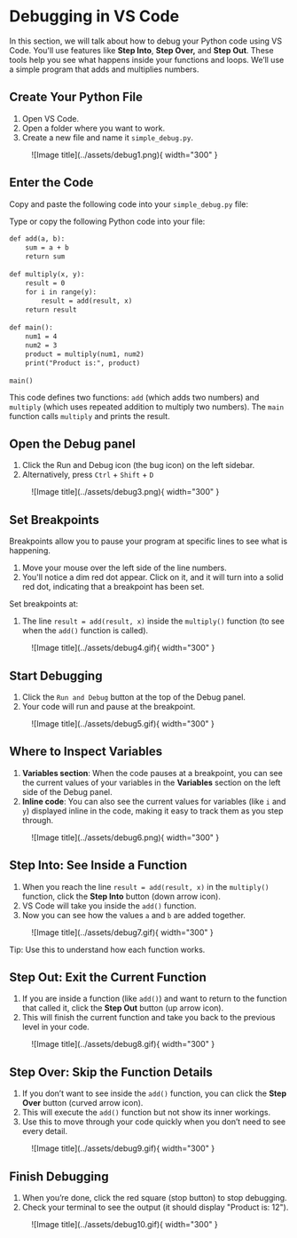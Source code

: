 # Debugging in VS Code
In this section, we will talk about how to debug your Python code using VS Code. 
You'll use features like **Step Into**, **Step Over,** and **Step Out**. These tools help you see what happens inside your functions and loops. We’ll use a simple program that adds and multiplies numbers.

## Create Your Python File
1. Open VS Code.
2. Open a folder where you want to work.
3. Create a new file and name it `simple_debug.py`.

<figure markdown="span">
  ![Image title](../assets/debug1.png){ width="300" }
</figure>


## Enter the Code

Copy and paste the following code into your `simple_debug.py` file:

Type or copy the following Python code into your file:
``` { .py }
def add(a, b):
    sum = a + b
    return sum

def multiply(x, y):
    result = 0
    for i in range(y):
        result = add(result, x)
    return result

def main():
    num1 = 4
    num2 = 3
    product = multiply(num1, num2)
    print("Product is:", product)

main()
```
This code defines two functions: `add` (which adds two numbers) and `multiply` (which uses repeated addition to multiply two numbers). The `main` function calls `multiply` and prints the result.

## Open the Debug panel

1. Click the Run and Debug icon (the bug icon) on the left sidebar.
2. Alternatively, press `Ctrl` + `Shift` + `D` 

<figure markdown="span">
  ![Image title](../assets/debug3.png){ width="300" }
</figure>


## Set Breakpoints
Breakpoints allow you to pause your program at specific lines to see what is happening.

1. Move your mouse over the left side of the line numbers.
2. You'll notice a dim red dot appear. Click on it, and it will turn into a solid red dot, indicating that a breakpoint has been set.

Set breakpoints at:

1. The line `result = add(result, x)` inside the `multiply()` function (to see when the `add()` function is called).

<figure markdown="span">
  ![Image title](../assets/debug4.gif){ width="300" }
</figure>


## Start Debugging
1. Click the `Run and Debug` button at the top of the Debug panel.
2. Your code will run and pause at the breakpoint.

<figure markdown="span">
  ![Image title](../assets/debug5.gif){ width="300" }
</figure>


## Where to Inspect Variables
1. **Variables section**: When the code pauses at a breakpoint, you can see the current values of your variables in the **Variables** section on the left side of the Debug panel. 
2. **Inline code**: You can also see the current values for variables (like `i` and `y`) displayed inline in the code, making it easy to track them as you step through.

<figure markdown="span">
  ![Image title](../assets/debug6.png){ width="300" }
</figure>


## Step Into: See Inside a Function
1. When you reach the line `result = add(result, x)` in the `multiply()` function, click the **Step Into** button (down arrow icon).
2. VS Code will take you inside the `add()` function.
3. Now you can see how the values `a` and `b` are added together.

<figure markdown="span">
  ![Image title](../assets/debug7.gif){ width="300" }
</figure>

Tip: Use this to understand how each function works.


## Step Out: Exit the Current Function
1. If you are inside a function (like `add()`) and want to return to the function that called it, click the **Step Out** button (up arrow icon).
2. This will finish the current function and take you back to the previous level in your code.

<figure markdown="span">
  ![Image title](../assets/debug8.gif){ width="300" }
</figure>

## Step Over: Skip the Function Details
1. If you don’t want to see inside the `add()` function, you can click the **Step Over** button (curved arrow icon).
2. This will execute the `add()` function but not show its inner workings.
3. Use this to move through your code quickly when you don’t need to see every detail.

<figure markdown="span">
  ![Image title](../assets/debug9.gif){ width="300" }
</figure>

## Finish Debugging
1. When you’re done, click the red square (stop button) to stop debugging.
2. Check your terminal to see the output (it should display "Product is: 12").

<figure markdown="span">
  ![Image title](../assets/debug10.gif){ width="300" }
</figure>
